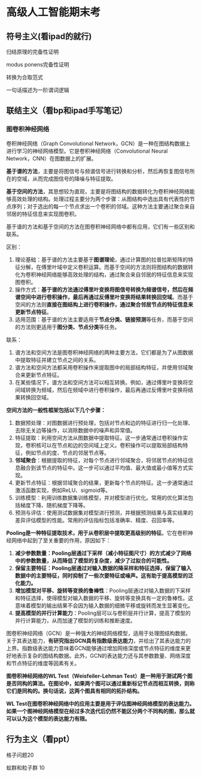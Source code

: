 # 高级人工智能期末考

## 符号主义(看ipad的就行)

归结原理的完备性证明

modus ponens完备性证明

转换为合取范式

一句话描述为一阶谓词逻辑

## 联结主义（看bp和ipad手写笔记）

### 图卷积神经网络

卷积神经网络（Graph Convolutional Network，GCN）是一种在图结构数据上进行学习的神经网络模型。它是卷积神经网络（Convolutional Neural Network，CNN）在图数据上的扩展。

**基于谱的方法**，主要是将图信号与频谱信号进行转换和分析，然后再恢复图信号所在的空域，从而完成图信号的降噪与特征提取。

**基于空间的方法**，其思想较为直观，主要是将图结构的数据转化为卷积神经网络能够高效处理的结构。处理过程主要分为两个步骤：从图结构中选出具有代表性的节点序列；对于选出的每一个节点求出一个卷积的邻域。这种方法主要通过聚合来自邻居的特征信息来实现图卷积。

基于谱的方法和基于空间的方法在图卷积神经网络中都有应用，它们有一些区别和联系。

区别：

1. 理论基础：基于谱的方法主要基于**图谱理论**，通过计算图的拉普拉斯矩阵的特征分解，在傅里叶域中定义卷积运算。而基于空间的方法则将图结构的数据转化为卷积神经网络能够高效处理的结构，通过聚合来自邻居的特征信息来实现图卷积。
2. 操作方式：**基于谱的方法通过傅里叶变换将图信号转换为频谱信号，然后在频谱空间中进行卷积操作，最后再通过反傅里叶变换将结果转换回空域**。而基于空间的方法则**直接在图结构上进行卷积操作，通过聚合邻居节点的特征信息来更新节点特征**。
3. 适用范围：基于谱的方法主要适用于**节点分类、链接预测**等任务，而基于空间的方法则更适用于**图分类、节点分类**等任务。

联系：

1. 谱方法和空间方法是图卷积神经网络的两种主要方法，它们都是为了从图数据中提取特征并建立节点之间的关系。
2. 谱方法和空间方法都采用卷积操作来提取图中的局部结构特征，并使用邻域聚合来更新节点特征。
3. 在某些情况下，谱方法和空间方法可以相互转换。例如，通过傅里叶变换将空间域转换为频域，然后在频域中进行卷积操作，最后再通过反傅里叶变换将结果转换回空域。

**空间方法的一般性框架包括以下几个步骤：**

1. 数据预处理：对图数据进行预处理，包括对节点和边的特征进行归一化处理、去除无关边等操作，以消除数据中的噪声和异常值。
2. 特征提取：利用空间方法从图数据中提取特征。这一步通常通过卷积操作实现，卷积核可以在节点和边的空间域上定义。卷积操作可以提取局部结构特征，例如节点的度、节点的邻居节点等。
3. **邻域聚合**：根据提取的特征，对每个节点进行邻域聚合，将邻居节点的特征信息融合到该节点的特征中。这一步可以通过平均值、最大值或最小值等方式实现。
4. 更新节点特征：根据邻域聚合的结果，更新每个节点的特征。这一步通常通过激活函数实现，例如ReLU、sigmoid等。
5. 训练模型：利用训练数据集训练模型，并对模型进行优化。常用的优化算法包括梯度下降、随机梯度下降等。
6. 预测与评估：使用测试数据集对模型进行预测，并根据预测结果与真实结果的差异评估模型的性能。常用的评估指标包括准确率、精度、召回率等。

**Pooling是一种特征提取技术，用于从卷积层中提取更高级别的特征**。它在卷积神经网络中起到了至关重要的作用，原因如下：

1. **减少参数数量：Pooling层通过下采样（减小特征图尺寸）的方式减少了网络中的参数数量，从而降低了模型的复杂度，减少了过拟合的可能性。**
2. **保留主要特征：Pooling层通过对输入数据的降采样和特征选择，保留了输入数据中的主要特征，同时抑制了一些次要特征或噪声。这有助于提高模型的泛化能力。**
3. **增加模型对平移、旋转等变换的鲁棒性**：Pooling层通过对输入数据的下采样和特征选择，使得模型对输入数据的平移、旋转等变换具有一定的鲁棒性。这意味着模型的输出结果不会因为输入数据的细微平移或旋转而发生显著变化。
4. **提高模型的并行计算能力**：Pooling层可以与卷积层并行计算，提高了模型的并行计算能力，从而加速了模型的训练和推断速度。

图卷积神经网络（GCN）是一种强大的神经网络模型，适用于处理图结构数据。关于其表达能力，**有研究指出GCN具有指数级表达能力**，并给出了其表达能力的上界。指数级表达能力意味着GCN能够通过增加网络深度或节点特征的维度来更好地表示复杂的图结构数据。此外，GCN的表达能力还与其参数数量、网络深度和节点特征的维度等因素有关。

**图卷积神经网络的WL Test（Weisfeiler-Lehman Test）是一种用于测试两个图是否同构的算法。在图论中，如果两个图可以通过重新标记节点而相互转换，则称它们是同构的。换句话说，这两个图具有相同的拓扑结构。**

**WL Test在图卷积神经网络中的应用主要是用于评估图神经网络模型的表达能力。如果一个图神经网络模型在经过多次迭代后仍然不能区分两个不同构的图，那么就可以认为这个模型的表达能力有限。**



## 行为主义（看ppt）

格子问题20

蚁群和粒子群 10